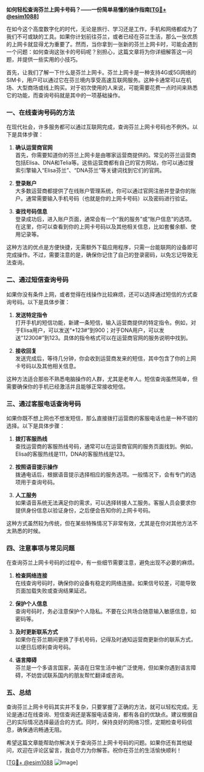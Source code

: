 **如何轻松查询芬兰上网卡号码？——一份简单易懂的操作指南[[TG💪+ @esim1088](https://t.me/s/esim1088)]**

在如今这个高度数字化的时代，无论是旅行、学习还是工作，手机和网络都成为了我们不可或缺的工具。如果你计划前往芬兰，或者已经在芬兰生活，那么一张优质的上网卡就显得尤为重要了。然而，当你拿到一张新的芬兰上网卡时，可能会遇到一个问题：如何查询这张卡的号码呢？别担心，这篇文章将为你详细解答这一问题，并提供一些实用的小技巧。

首先，让我们了解一下什么是芬兰上网卡。芬兰上网卡是一种支持4G或5G网络的SIM卡，用户可以通过它在芬兰境内享受高速互联网服务。这种卡通常可以在机场、大型商场或线上购买。对于初次使用的人来说，可能需要花费一点时间来熟悉它的功能，而查询号码就是其中的一项基础操作。

### **一、在线查询号码的方法**

在现代社会，许多服务都可以通过互联网完成，查询芬兰上网卡号码也不例外。以下是具体步骤：

1. **确认运营商官网**  
   首先，你需要知道你的芬兰上网卡是由哪家运营商提供的。常见的芬兰运营商包括Elisa、DNA和Telia等。这些运营商都有自己的官方网站，你可以通过搜索引擎输入“Elisa芬兰”、“DNA芬兰”等关键词找到它们的官网。

2. **登录账户**  
   大多数运营商都提供了在线账户管理系统，你可以通过官网注册并登录你的账户。通常需要输入手机号码（也就是你的上网卡号码）以及密码进行验证。

3. **查找号码信息**  
   登录成功后，进入账户页面，通常会有一个“我的服务”或“账户信息”的选项。在这里，你可以查看到你的上网卡号码以及其他相关信息，比如套餐余额、使用记录等。

这种方法的优点是方便快捷，无需额外下载应用程序，只需一台能联网的设备即可完成操作。不过，需要注意的是，确保你记住了自己的登录密码，以免忘记导致无法查询。

### **二、通过短信查询号码**

如果你没有条件上网，或者觉得在线操作比较麻烦，还可以选择通过短信的方式查询号码。以下是具体步骤：

1. **发送特定指令**  
   打开手机的短信功能，新建一条短信，输入运营商提供的特定指令。例如，对于Elisa用户，可以发送“*123#”到900；对于DNA用户，可以发送“*123*00#”到123。具体的指令格式可以在运营商官网的服务说明中找到。

2. **接收回复**  
   发送完成后，等待几分钟，你会收到运营商发来的短信，其中包含了你的上网卡号码以及其他相关信息。

这种方法适合那些不熟悉电脑操作的人群，尤其是老年人。短信查询虽然简单，但需要确保你的手机已经激活并且能够正常接收短信。

### **三、通过客服电话查询号码**

如果你既不想上网也不想发短信，那么直接拨打运营商的客服电话也是一种不错的选择。以下是具体步骤：

1. **拨打客服热线**  
   查找运营商的客服热线号码，通常可以在运营商官网的服务页面找到。例如，Elisa的客服热线是111，DNA的客服热线是123。

2. **按照语音提示操作**  
   拨通电话后，根据语音提示选择相应的服务选项。一般情况下，会有专门的选项用于查询号码。

3. **人工服务**  
   如果语音系统无法满足你的需求，可以选择转接人工服务。客服人员会要求你提供身份信息以验证身份，之后便会告知你的上网卡号码。

这种方式虽然较为传统，但在某些特殊情况下非常有效，尤其是在你对其他方法不太熟悉的时候。

### **四、注意事项与常见问题**

在查询芬兰上网卡号码的过程中，有一些细节需要注意，避免出现不必要的麻烦。

1. **检查网络连接**  
   在线查询号码时，确保你的设备有稳定的网络连接。如果信号较差，可能导致页面加载失败或查询结果延迟。

2. **保护个人信息**  
   查询号码时，务必注意保护个人隐私。不要在公共场合随意输入敏感信息，如密码等。

3. **及时更新联系方式**  
   如果你在芬兰期间更换了手机号码，记得及时通知运营商更新你的联系方式，以便日后顺利查询号码。

4. **语言障碍**  
   芬兰是一个多语言国家，英语在日常生活中被广泛使用，但如果你遇到语言障碍，不妨尝试联系国内的朋友帮忙翻译或咨询。

### **五、总结**

查询芬兰上网卡号码其实并不复杂，只要掌握了正确的方法，就可以轻松完成。无论是通过在线查询、短信查询还是客服电话查询，都有各自的优缺点。建议根据自己的实际情况选择最适合的方式。同时，保持良好的网络习惯，定期检查号码信息，确保通讯畅通无阻。

希望这篇文章能帮助你解决关于查询芬兰上网卡号码的问题。如果你还有其他疑问，欢迎在评论区留言，我会尽力为你解答。祝你在芬兰的生活愉快顺利！

[[TG💪+ @esim1088](https://t.me/s/esim1088) ![Image](https://i.postimg.cc/4NQfJmqS/Snipaste-2025-05-13-00-14-12.png)]